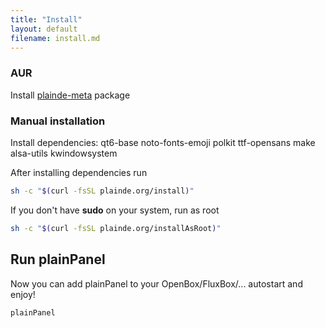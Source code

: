 ```yaml
---
title: "Install"
layout: default
filename: install.md
--- 
```


### AUR

Install [plainde-meta](https://aur.archlinux.org/packages/plainde-meta) package

### Manual installation

Install dependencies: qt6-base noto-fonts-emoji polkit ttf-opensans make alsa-utils kwindowsystem

After installing dependencies run

```sh
sh -c "$(curl -fsSL plainde.org/install)"
```

If you don't have **sudo** on your system, run as root

```sh
sh -c "$(curl -fsSL plainde.org/installAsRoot)"
```

## Run plainPanel

Now you can add plainPanel to your OpenBox/FluxBox/... autostart and enjoy!

```sh
plainPanel
```
